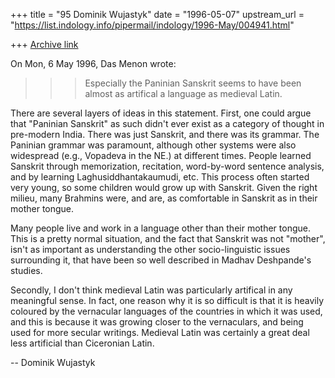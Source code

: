 +++
title = "95 Dominik Wujastyk"
date = "1996-05-07"
upstream_url = "https://list.indology.info/pipermail/indology/1996-May/004941.html"

+++
[Archive link](https://list.indology.info/pipermail/indology/1996-May/004941.html)

On Mon, 6 May 1996, Das Menon wrote:

> >>Especially the
> >>Paninian Sanskrit seems to have been almost as artifical a language as
> >>medieval Latin.

There are several layers of ideas in this statement.  First, one could
argue that "Paninian Sanskrit" as such didn't ever exist as a category of
thought in pre-modern India.  There was just Sanskrit, and there was its
grammar.  The Paninian grammar was paramount, although other systems were
also widespread (e.g., Vopadeva in the NE.) at different times.  People
learned Sanskrit through memorization, recitation, word-by-word sentence
analysis, and by learning Laghusiddhantakaumudi, etc.  This process often
started very young, so some children would grow up with Sanskrit.  Given
the right milieu, many Brahmins were, and are, as comfortable in Sanskrit
as in their mother tongue.

Many people live and work in a language other than their mother tongue.
This is a pretty normal situation, and the fact that Sanskrit was not
"mother", isn't as important as understanding the other socio-linguistic
issues surrounding it, that have been so well described in Madhav
Deshpande's studies.

Secondly, I don't think medieval Latin was particularly artifical in any
meaningful sense.  In fact, one reason why it is so difficult is that it
is heavily coloured by the vernacular languages of the countries in which
it was used, and this is because it was growing closer to the vernaculars,
and being used for more secular writings.  Medieval Latin was certainly a
great deal less artificial than Ciceronian Latin.

--
Dominik Wujastyk





